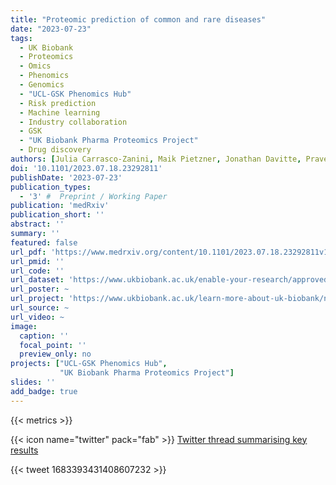 ```yaml
---
title: "Proteomic prediction of common and rare diseases"
date: "2023-07-23"
tags:
  - UK Biobank
  - Proteomics
  - Omics
  - Phenomics
  - Genomics
  - "UCL-GSK Phenomics Hub"
  - Risk prediction
  - Machine learning
  - Industry collaboration
  - GSK
  - "UK Biobank Pharma Proteomics Project"
  - Drug discovery
authors: [Julia Carrasco-Zanini, Maik Pietzner, Jonathan Davitte, Praveen Surendran, Damien C. Croteau-Chonka, Chloe Robins, Ana Torralbo, admin, Natalie Fitzpatrick, Cai Ytsma, Tokuwa Kanno, Stephan Gade, Daniel Freitag, Frederik Ziebell, Spiros Denaxas, Joanna C. Betts, Nicholas J. Wareham, Harry Hemingway, Robert A. Scott, Claudia Langenberg]
doi: '10.1101/2023.07.18.23292811'
publishDate: '2023-07-23'
publication_types:
  - '3' #  Preprint / Working Paper
publication: 'medRxiv'
publication_short: ''
abstract: ''
summary: ''
featured: false
url_pdf: 'https://www.medrxiv.org/content/10.1101/2023.07.18.23292811v1.full.pdf'
url_pmid: ''
url_code: ''
url_dataset: 'https://www.ukbiobank.ac.uk/enable-your-research/approved-research/comprehensive-phenotype-wide-association-studies-phewas-for-genetic-tool-variants-relevant-to-gsk-drug-targets'
url_poster: ~
url_project: 'https://www.ukbiobank.ac.uk/learn-more-about-uk-biobank/news/uk-biobank-launches-one-of-the-largest-scientific-studies'
url_source: ~
url_video: ~
image:
  caption: ''
  focal_point: ''
  preview_only: no
projects: ["UCL-GSK Phenomics Hub",
           "UK Biobank Pharma Proteomics Project"]
slides: ''
add_badge: true
---
```


{{< metrics >}}  
  
{{< icon name="twitter" pack="fab" >}} [Twitter thread summarising key results](https://twitter.com/omicscience/status/1683393431408607232)  

{{< tweet 1683393431408607232 >}}  
